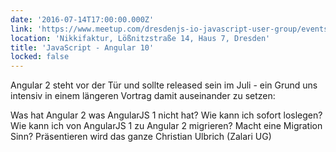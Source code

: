 ```yaml
---
date: '2016-07-14T17:00:00.000Z'
link: 'https://www.meetup.com/dresdenjs-io-javascript-user-group/events/231508644'
location: 'Nikkifaktur, Lößnitzstraße 14, Haus 7, Dresden'
title: 'JavaScript - Angular 10'
locked: false
---
```

Angular 2 steht vor der Tür und sollte released sein im Juli - ein Grund uns intensiv in einem längeren Vortrag damit auseinander zu setzen:

Was hat Angular 2 was AngularJS 1 nicht hat? Wie kann ich sofort loslegen? Wie kann ich von AngularJS 1 zu Angular 2 migrieren? Macht eine Migration Sinn? Präsentieren wird das ganze Christian Ulbrich (Zalari UG)
